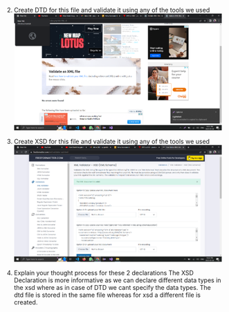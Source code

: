 2. Create DTD for this file and validate it using any of the tools we used
![image info](../assets/ques2.png)

3. Create XSD for this file and validate it using any of the tools we used
![image info](../assets/ques3.png)

4. Explain your thought process for these 2 declarations
 The XSD Declaration is more informative as we can declare different data types in the xsd where as in case of DTD we cant specify the data types.
 The dtd file is stored in the same file whereas for xsd a different file is created.